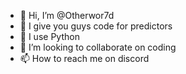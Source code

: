 - 👋 Hi, I’m @Otherwor7d
- 💌 I give you guys code for predictors
- 🌱 I use Python
- 💞️ I’m looking to collaborate on coding
- 📫 How to reach me on discord

<!---
Otherwor7d/Otherwor7d is a ✨ special ✨ repository because its `README.md` (this file) appears on your GitHub profile.
You can click the Preview link to take a look at your changes.
--->

